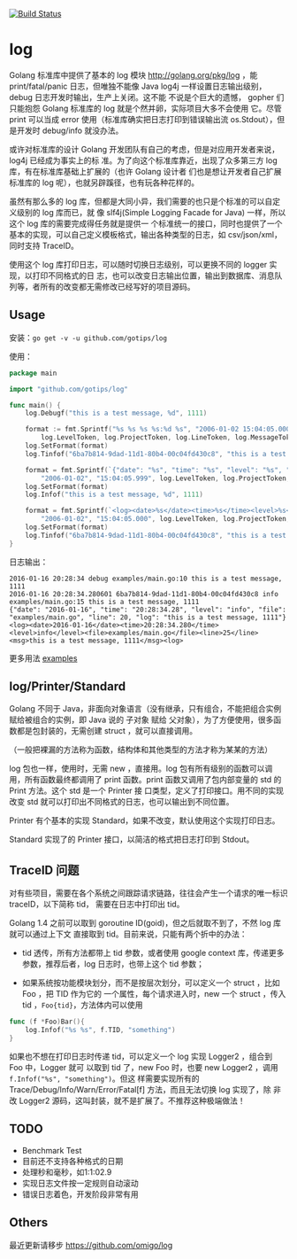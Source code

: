 [![Build Status](https://travis-ci.org/gotips/log.svg?branch=develop)](https://travis-ci.org/gotips/log)

log
===

Golang 标准库中提供了基本的 log 模块 http://golang.org/pkg/log ，能 print/fatal/panic
日志，但唯独不能像 Java log4j 一样设置日志输出级别， debug 日志开发时输出，生产上关闭。这不能
不说是个巨大的遗憾， gopher 们只能抱怨 Golang 标准库的 log 就是个然并卵，实际项目大多不会使用
它。尽管 print 可以当成 error 使用（标准库确实把日志打印到错误输出流 os.Stdout），但是开发时
 debug/info 就没办法。

或许对标准库的设计 Golang 开发团队有自己的考虑，但是对应用开发者来说，log4j 已经成为事实上的标
准。为了向这个标准库靠近，出现了众多第三方 log 库，有在标准库基础上扩展的（也许 Golang 设计者
们也是想让开发者自己扩展标准库的 log 呢），也就另辟蹊径，也有玩各种花样的。

虽然有那么多的 log 库，但都是大同小异，我们需要的也只是个标准的可以自定义级别的 log 库而已，就
像 slf4j(Simple Logging Facade for Java) 一样，所以这个 log 库的需要完成得任务就是提供一
个标准统一的接口，同时也提供了一个基本的实现，可以自己定义模板格式，输出各种类型的日志，如
csv/json/xml，同时支持 TraceID。

使用这个 log 库打印日志，可以随时切换日志级别，可以更换不同的 logger 实现，以打印不同格式的日
志，也可以改变日志输出位置，输出到数据库、消息队列等，者所有的改变都无需修改已经写好的项目源码。


Usage
-----

安装：`go get -v -u github.com/gotips/log`

使用：
``` go
package main

import "github.com/gotips/log"

func main() {
    log.Debugf("this is a test message, %d", 1111)

	format := fmt.Sprintf("%s %s %s %s:%d %s", "2006-01-02 15:04:05.000000", log.TraceIDToken,
		log.LevelToken, log.ProjectToken, log.LineToken, log.MessageToken)
	log.SetFormat(format)
	log.Tinfof("6ba7b814-9dad-11d1-80b4-00c04fd430c8", "this is a test message, %d", 1111)

	format = fmt.Sprintf(`{"date": "%s", "time": "%s", "level": "%s", "file": "%s", "line": %d, "log": "%s"}`,
		"2006-01-02", "15:04:05.999", log.LevelToken, log.ProjectToken, log.LineToken, log.MessageToken)
	log.SetFormat(format)
	log.Infof("this is a test message, %d", 1111)

	format = fmt.Sprintf(`<log><date>%s</date><time>%s</time><level>%s</level><file>%s</file><line>%d</line><msg>%s</msg><log>`,
		"2006-01-02", "15:04:05.000", log.LevelToken, log.ProjectToken, log.LineToken, log.MessageToken)
	log.SetFormat(format)
	log.Tinfof("6ba7b814-9dad-11d1-80b4-00c04fd430c8", "this is a test message, %d", 1111)
}
```
日志输出：
```
2016-01-16 20:28:34 debug examples/main.go:10 this is a test message, 1111
2016-01-16 20:28:34.280601 6ba7b814-9dad-11d1-80b4-00c04fd430c8 info examples/main.go:15 this is a test message, 1111
{"date": "2016-01-16", "time": "20:28:34.28", "level": "info", "file": "examples/main.go", "line": 20, "log": "this is a test message, 1111"}
<log><date>2016-01-16</date><time>20:28:34.280</time><level>info</level><file>examples/main.go</file><line>25</line><msg>this is a test message, 1111</msg><log>

```

更多用法 [examples](examples/main.go)


log/Printer/Standard
--------------------

Golang 不同于 Java，非面向对象语言（没有继承，只有组合，不能把组合实例赋给被组合的实例，即 Java
说的 子对象 赋给 父对象），为了方便使用，很多函数都是包封装的，无需创建 struct ，就可以直接调用。

（一般把裸漏的方法称为函数，结构体和其他类型的方法才称为某某的方法）

log 包也一样，使用时，无需 new ，直接用。log 包有所有级别的函数可以调用，所有函数最终都调用了
print 函数。print 函数又调用了包内部变量的 std 的 Print 方法。这个 std 是一个 Printer 接
口类型，定义了打印接口。用不同的实现改变 std 就可以打印出不同格式的日志，也可以输出到不同位置。

Printer 有个基本的实现 Standard，如果不改变，默认使用这个实现打印日志。

Standard 实现了的 Printer 接口，以简洁的格式把日志打印到 Stdout。


TraceID 问题
------------

对有些项目，需要在各个系统之间跟踪请求链路，往往会产生一个请求的唯一标识 traceID，以下简称 tid，
需要在日志中打印出 tid。

Golang 1.4 之前可以取到 goroutine ID(goid)，但之后就取不到了，不然 log 库就可以通过上下文
直接取到 tid。目前来说，只能有两个折中的办法：

* tid 透传，所有方法都带上 tid 参数，或者使用 google context 库，传递更多参数，推荐后者，log
日志时，也带上这个 tid 参数；

* 如果系统按功能模块划分，而不是按层次划分，可以定义一个 struct ，比如 Foo ，把 TID 作为它的
一个属性，每个请求进入时，new 一个 struct ，传入 tid ，`Foo{tid}`，方法体内可以使用

``` go
func (f *Foo)Bar(){
    log.Infof("%s %s", f.TID, "something")
}
```

如果也不想在打印日志时传递 tid，可以定义一个 log 实现 Logger2 ，组合到 Foo 中，Logger 就可
以取到 tid 了，new Foo 时，也要 new Logger2 ，调用 `f.Infof("%s", "something")`。但这
样需要实现所有的 Trace/Debug/Info/Warn/Error/Fatal[f] 方法，而且无法切换 log 实现了，除
非改 Logger2 源码，这叫封装，就不是扩展了。不推荐这种极端做法！

TODO
----

* Benchmark Test
* 目前还不支持各种格式的日期
* 处理秒和毫秒，如1:1:02.9
* 实现日志文件按一定规则自动滚动
* 错误日志着色，开发阶段非常有用


Others
------

最近更新请移步 https://github.com/omigo/log
